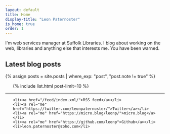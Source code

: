 ```yaml
---
layout: default
title: Home
display-title: "Leon Paternoster"
is_home: true
order: 1
---
```

I'm web services manager at Suffolk Libraries. I blog about working on the web, libraries and anything else that interests me. You have been warned.

<h2 class="f5 normal mt4 gray pb1 bb b--light-gray">Latest blog posts</h2>

{% assign posts = site.posts | where_exp: "post", "post.note != true" %}

<ul class="list ma0 pa0 c-linky-visited">

{% include list.html post-limit=10 %}

</ul>

<hr class="pb4">

<ul class="c-linky-visited">

    <li><a href="/feed/index.xml/">RSS feed</a></li>
    <li><a rel="me" href="https://twitter.com/leonpaternoster/">Twitter</a></li>
    <li><a rel="me" href="https://micro.blog/leonp/">micro.blog</a></li>
    <li><a rel="me" href="https://github.com/leonp">Github</a></li>
    <li>leon.paternoster@zoho.com</li>

</ul>
